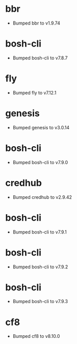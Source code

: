 
# bbr

- Bumped bbr to v1.9.74

# bosh-cli

- Bumped bosh-cli to v7.8.7

# fly

- Bumped fly to v7.12.1

# genesis

- Bumped genesis to v3.0.14

# bosh-cli

- Bumped bosh-cli to v7.9.0

# credhub

- Bumped credhub to v2.9.42

# bosh-cli

- Bumped bosh-cli to v7.9.1

# bosh-cli

- Bumped bosh-cli to v7.9.2

# bosh-cli

- Bumped bosh-cli to v7.9.3

# cf8

- Bumped cf8 to v8.10.0
